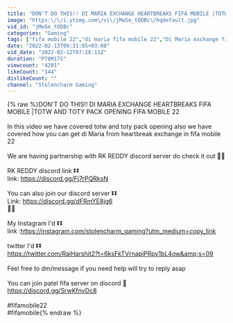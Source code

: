 ```yaml
---
title: "DON'T DO THIS!! DI MARIA EXCHANGE HEARTBREAKS FIFA MOBILE |TOTW AND TOTY PACK OPENING FIFA MOBILE 22"
image: "https:\/\/i.ytimg.com\/vi\/jMwSe_tODBc\/hqdefault.jpg"
vid_id: "jMwSe_tODBc"
categories: "Gaming"
tags: ["fifa mobile 22","di maria fifa mobile 22","Di Maria exchange fifa mobile 22"]
date: "2022-02-13T09:31:05+03:00"
vid_date: "2022-02-12T07:28:11Z"
duration: "PT8M17S"
viewcount: "4201"
likeCount: "144"
dislikeCount: ""
channel: "Stolencharm Gaming"
---
```

{% raw %}DON'T DO THIS!! DI MARIA EXCHANGE HEARTBREAKS FIFA MOBILE |TOTW AND TOTY PACK OPENING FIFA MOBILE 22<br /><br />In this video we have covered totw and toty pack opening also we have covered how you can get di Maria from heartbreak exchange in fifa mobile 22<br /><br />We are having partnership with RK REDDY discord server do check it out 🙌💜<br /><br />RK REDDY discord link ⏬⏬<br />link: <a rel="nofollow" target="blank" href="https://discord.gg/Fj7rPQRksN">https://discord.gg/Fj7rPQRksN</a><br /><br />You can also join our discord server ⏬⏬<br />Link: <a rel="nofollow" target="blank" href="https://discord.gg/dFRmYE8jg6">https://discord.gg/dFRmYE8jg6</a><br />💜🙌<br /><br />My Instagram I'd ⏬⏬<br /> link :<a rel="nofollow" target="blank" href="https://instagram.com/stolencharm_gaming?utm_medium=copy_link">https://instagram.com/stolencharm_gaming?utm_medium=copy_link</a><br /><br />twitter I'd ⏬⏬<br /><a rel="nofollow" target="blank" href="https://twitter.com/RaiHarshit2?t=6ksFkTVrnapiPRpy1bL4ow&amp;s=09">https://twitter.com/RaiHarshit2?t=6ksFkTVrnapiPRpy1bL4ow&amp;s=09</a><br /><br />Feel free to dm/message if you need help will try to reply asap<br /><br />You can join patel fifa server on discord 🔽<br /><a rel="nofollow" target="blank" href="https://discord.gg/SrwKfnvDc8">https://discord.gg/SrwKfnvDc8</a><br /><br />#fifamobile22 <br />#fifamobile{% endraw %}
